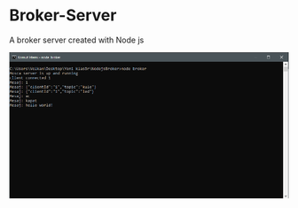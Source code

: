 # Broker-Server
A broker server created with Node js

<img src="https://raw.githubusercontent.com/volkankahraman/Broker-Server/master/Pictures/Screenshot1.png" />